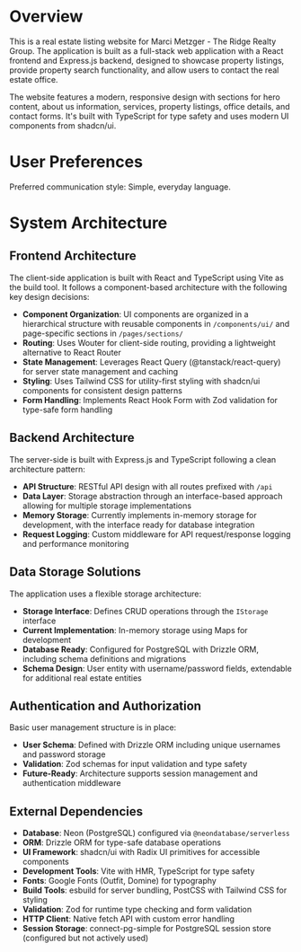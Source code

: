 # Overview

This is a real estate listing website for Marci Metzger - The Ridge Realty Group. The application is built as a full-stack web application with a React frontend and Express.js backend, designed to showcase property listings, provide property search functionality, and allow users to contact the real estate office.

The website features a modern, responsive design with sections for hero content, about us information, services, property listings, office details, and contact forms. It's built with TypeScript for type safety and uses modern UI components from shadcn/ui.

# User Preferences

Preferred communication style: Simple, everyday language.

# System Architecture

## Frontend Architecture

The client-side application is built with React and TypeScript using Vite as the build tool. It follows a component-based architecture with the following key design decisions:

- **Component Organization**: UI components are organized in a hierarchical structure with reusable components in `/components/ui/` and page-specific sections in `/pages/sections/`
- **Routing**: Uses Wouter for client-side routing, providing a lightweight alternative to React Router
- **State Management**: Leverages React Query (@tanstack/react-query) for server state management and caching
- **Styling**: Uses Tailwind CSS for utility-first styling with shadcn/ui components for consistent design patterns
- **Form Handling**: Implements React Hook Form with Zod validation for type-safe form handling

## Backend Architecture

The server-side is built with Express.js and TypeScript following a clean architecture pattern:

- **API Structure**: RESTful API design with all routes prefixed with `/api`
- **Data Layer**: Storage abstraction through an interface-based approach allowing for multiple storage implementations
- **Memory Storage**: Currently implements in-memory storage for development, with the interface ready for database integration
- **Request Logging**: Custom middleware for API request/response logging and performance monitoring

## Data Storage Solutions

The application uses a flexible storage architecture:

- **Storage Interface**: Defines CRUD operations through the `IStorage` interface
- **Current Implementation**: In-memory storage using Maps for development
- **Database Ready**: Configured for PostgreSQL with Drizzle ORM, including schema definitions and migrations
- **Schema Design**: User entity with username/password fields, extendable for additional real estate entities

## Authentication and Authorization

Basic user management structure is in place:

- **User Schema**: Defined with Drizzle ORM including unique usernames and password storage
- **Validation**: Zod schemas for input validation and type safety
- **Future-Ready**: Architecture supports session management and authentication middleware

## External Dependencies

- **Database**: Neon (PostgreSQL) configured via `@neondatabase/serverless`
- **ORM**: Drizzle ORM for type-safe database operations
- **UI Framework**: shadcn/ui with Radix UI primitives for accessible components
- **Development Tools**: Vite with HMR, TypeScript for type safety
- **Fonts**: Google Fonts (Outfit, Domine) for typography
- **Build Tools**: esbuild for server bundling, PostCSS with Tailwind CSS for styling
- **Validation**: Zod for runtime type checking and form validation
- **HTTP Client**: Native fetch API with custom error handling
- **Session Storage**: connect-pg-simple for PostgreSQL session store (configured but not actively used)